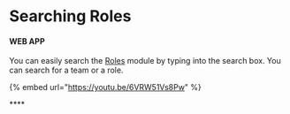 # Searching Roles

#### **WEB APP**

You can easily search the [Roles](./) module by typing into the search box. You can search for a team or a role.

{% embed url="https://youtu.be/6VRW51Vs8Pw" %}

\*\*\*\*

  
  


